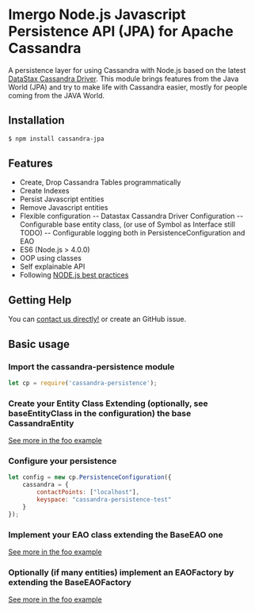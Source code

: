 # Imergo Node.js Javascript Persistence API (JPA) for Apache Cassandra

A persistence layer for using Cassandra with Node.js based on the latest [DataStax Cassandra Driver](https://blog.risingstack.com/node-js-best-practices/ ). This module brings features from the Java World (JPA) and try to make life with Cassandra easier, mostly for people coming from the JAVA World. 

## Installation

```bash
$ npm install cassandra-jpa
```

## Features

- Create, Drop Cassandra Tables programmatically
- Create Indexes
- Persist Javascript entities
- Remove Javascript entities
- Flexible configuration
-- Datastax Cassandra Driver Configuration
-- Configurable base entity class, (or use of Symbol as Interface still TODO) 
-- Configurable logging both in PersistenceConfiguration and EAO
- ES6 (Node.js > 4.0.0)
- OOP using classes
- Self explainable API
- Following [NODE.js best practices](https://blog.risingstack.com/node-js-best-practices/ "RisingStack Engineering Blog")

## Getting Help

You can  [contact us directly!](http://www.imergo.com) or create an GitHub issue.


## Basic usage

### Import the cassandra-persistence module

```javascript
let cp = require('cassandra-persistence');
```

### Create your Entity Class Extending (optionally, see baseEntityClass in the configuration) the base CassandraEntity

[See more in the foo example](./examples/Foo.js)

### Configure your persistence

```javascript
let config = new cp.PersistenceConfiguration({
    cassandra = {
        contactPoints: ["localhost"],
        keyspace: "cassandra-persistence-test"
    }   
});
```

### Implement your EAO class extending the BaseEAO one

[See more in the foo example](./examples/FooEAO.js)

### Optionally (if many entities) implement an EAOFactory by extending the BaseEAOFactory

[See more in the foo example](./examples/FooEAOFactory.js)
